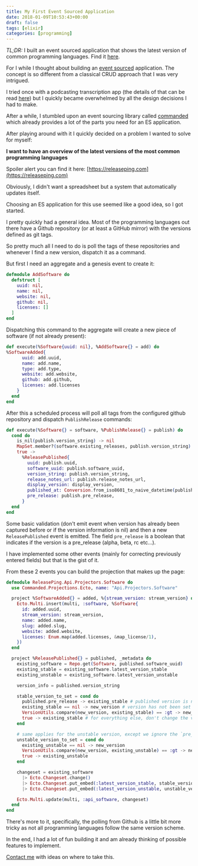 ```yaml
---
title: My First Event Sourced Application
date: 2018-01-09T10:53:43+00:00
draft: false
tags: [elixir]
categories: [programming]
---
```


*TL;DR:* I built an event sourced application that shows the latest version of common programming languages. Find it [here](https://releaseping.com).

For I while I thought about building an [event sourced](https://martinfowler.com/eaaDev/EventSourcing.html) application. The concept is so different from a classical CRUD approach that I was very intrigued.

I tried once with a podcasting transcription app (the details of that can be read [here](/blog/2017/12/12/how-playing-around-with-experimental-technologies-landed-me-a-6-month-freelance-gig/)) but I quickly became overwhelmed by all the design decisions I had to make.

After a while, I stumbled upon an event sourcing library called [commanded](https://github.com/commanded/commanded) which already provides a lot of the parts you need for an ES application.

After playing around with it I quickly decided on a problem I wanted to solve for myself:

**I want to have an overview of the latest versions of the most common programming languages**

Spoiler alert you can find it here: [https://releaseping.com](https://releaseping.com)

Obviously, I didn't want a spreadsheet but a system that automatically updates itself.

Choosing an ES application for this use seemed like a good idea, so I got started.

I pretty quickly had a general idea. Most of the programming languages out there have a Github repository (or at least a GitHub mirror) with the versions defined as git tags.

So pretty much all I need to do is poll the tags of these repositories and whenever I find a new version, dispatch it as a command.

But first I need an aggregate and a genesis event to create it:

```elixir
defmodule AddSoftware do
  defstruct [
    uuid: nil,
    name: nil,
    website: nil,
    github: nil,
    licenses: []
  ]
end
```


Dispatching this command to the aggregate will create a new piece of software (if not already present):

```elixir
def execute(%Software{uuid: nil}, %AddSoftware{} = add) do
%SoftwareAdded{
      uuid: add.uuid,
      name: add.name,
      type: add.type,
      website: add.website,
      github: add.github,
      licenses: add.licenses
    }
  end
end
```


After this a scheduled process will poll all tags from the configured github repository and dispatch `PublishRelease` commands:

```elixir
def execute(%Software{} = software, %PublishRelease{} = publish) do
  cond do
    is_nil(publish.version_string) -> nil
    MapSet.member?(software.existing_releases, publish.version_string) -> nil
    true ->
      %ReleasePublished{
        uuid: publish.uuid,
        software_uuid: publish.software_uuid,
        version_string: publish.version_string,
        release_notes_url: publish.release_notes_url,
        display_version: display_version,
        published_at: Conversion.from_iso8601_to_naive_datetime(publish.published_at),
        pre_release: publish.pre_release,
      }
  end
end
```


Some basic validation (don't emit event when version has already been captured before or if the version information is nil) and then a new `ReleasePublished` event is emitted. The field `pre_release` is a boolean that indicates if the version is a pre_release (alpha, beta, rc etc...).

I have implemented some other events (mainly for correcting previously entered fields) but that is the gist of it.

From these 2 events you can build the projection that makes up the page:

```elixir
defmodule ReleasePing.Api.Projectors.Software do
  use Commanded.Projections.Ecto, name: "Api.Projectors.Software"

  project %SoftwareAdded{} = added, %{stream_version: stream_version} do
    Ecto.Multi.insert(multi, :software, %Software{
      id: added.uuid,
      stream_version: stream_version,
      name: added.name,
      slug: added.slug,
      website: added.website,
      licenses: Enum.map(added.licenses, &map_license/1),
    })
  end

  project %ReleasePublished{} = published, _metadata do
    existing_software = Repo.get(Software, published.software_uuid)
    existing_stable = existing_software.latest_version_stable
    existing_unstable = existing_software.latest_version_unstable

    version_info = published.version_string

    stable_version_to_set = cond do
      published.pre_release -> existing_stable # published version is not a pre release? no change here
      existing_stable == nil -> new_version # version has not been set before? latest version will be changed
      VersionUtils.compare(new_version, existing_stable) == :gt -> new_version  # version is newer? latest version will be changed
      true -> existing_stable # for everything else, don't change the version
    end

    # same applies for the unstable version, except we ignore the `pre_release` flag
    unstable_version_to_set = cond do
      existing_unstable == nil -> new_version
      VersionUtils.compare(new_version, existing_unstable) == :gt -> new_version
      true -> existing_unstable
    end

    changeset = existing_software
      |> Ecto.Changeset.change()
      |> Ecto.Changeset.put_embed(:latest_version_stable, stable_version_to_set)
      |> Ecto.Changeset.put_embed(:latest_version_unstable, unstable_version_to_set)

    Ecto.Multi.update(multi, :api_software, changeset)
  end
end
```

There's more to it, specifically, the polling from Github is a little bit more tricky as not all programming languages follow the same version scheme.

In the end, I had a lot of fun building it and am already thinking of possible features to implement.

[Contact me](https://twitter.com/leifg) with ideas on where to take this.
